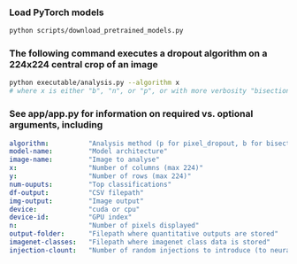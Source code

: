 
### Load PyTorch models

```bash
python scripts/download_pretrained_models.py
``` 

### The following command executes a dropout algorithm on a 224x224 central crop of an image

```bash
python executable/analysis.py --algorithm x
# where x is either "b", "n", or "p", or with more verbosity "bisection_dropout", "neural_dropout", or "pixel_dropout"
```

### See app/app.py for information on required vs. optional arguments, including

```yaml
algorithm:          "Analysis method (p for pixel_dropout, b for bisection_dropout, n for neural_dropout)."
model-name:         "Model architecture"
image-name:         "Image to analyse"
x:                  "Number of columns (max 224)"
y:                  "Number of rows (max 224)"
num-ouputs:         "Top classifications"
df-output:          "CSV filepath"
img-output:         "Image output"
device:             "cuda or cpu"
device-id:          "GPU index"
n:                  "Number of pixels displayed"
output-folder:      "Filepath where quantitative outputs are stored"
imagenet-classes:   "Filepath where imagenet class data is stored"
injection-clount:   "Number of random injections to introduce (to neural dropout)"
```

